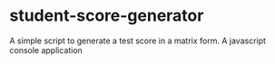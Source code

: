 # student-score-generator
A simple script to generate a test score in a matrix form. A javascript console application
